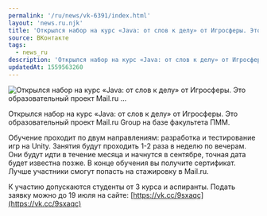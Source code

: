 ```yaml
---
permalink: '/ru/news/vk-6391/index.html'
layout: 'news.ru.njk'
title: 'Открылся набор на курс «Java: от слов к делу» от Игросферы. Это образовательный проект Mail.ru …'
source: ВКонтакте
tags:
  - news_ru
description: 'Открылся набор на курс «Java: от слов к делу» от Игросферы. Это образовательный проект Mail.ru …'
updatedAt: 1559563260
---
```

![Открылся набор на курс «Java: от слов к делу» от Игросферы. Это образовательный проект Mail.ru …](https://sun9-16.userapi.com/impf/c855616/v855616698/5ab4a/_OP0BeEzo9c.jpg?size=800x525&quality=96&proxy=1&sign=77e3fb9321e1ebe27b173e3ab51f6cc1&c_uniq_tag=cytdzYWgEcQjhSISu9TLCykS8wMnJOVuWFR699Asj3c&type=album)

Открылся набор на курс «Java: от слов к делу» от Игросферы. Это образовательный проект Mail.ru Group на базе факультета ПММ.

Обучение проходит по двум направлениям: разработка и тестирование игр на Unity. Занятия будут проходить 1-2 раза в неделю по вечерам. Они будут идти в течение месяца и начнутся в сентябре, точная дата будет известна позже. В конце обучения вы получите сертификат. Лучше участники смогут попасть на стажировку в Mail.ru.

К участию допускаются студенты от 3 курса и аспиранты. Подать заявку можно до 19 июля на сайте: [https://vk.cc/9sxaqc](https://vk.cc/9sxaqc)
